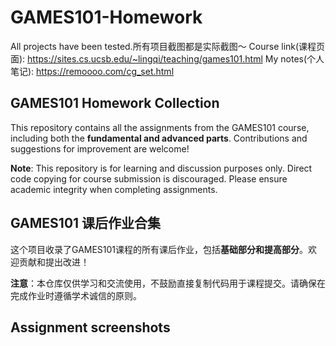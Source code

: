 # GAMES101-Homework

All projects have been tested.所有项目截图都是实际截图～
Course link(课程页面): https://sites.cs.ucsb.edu/~lingqi/teaching/games101.html
My notes(个人笔记): https://remoooo.com/cg_set.html

## GAMES101 Homework Collection

This repository contains all the assignments from the GAMES101 course, including both the **fundamental and advanced parts**. Contributions and suggestions for improvement are welcome!

**Note**: This repository is for learning and discussion purposes only. Direct code copying for course submission is discouraged. Please ensure academic integrity when completing assignments.

## GAMES101 课后作业合集

这个项目收录了GAMES101课程的所有课后作业，包括**基础部分和提高部分**。欢迎贡献和提出改进！

**注意**：本仓库仅供学习和交流使用，不鼓励直接复制代码用于课程提交。请确保在完成作业时遵循学术诚信的原则。

## Assignment screenshots

